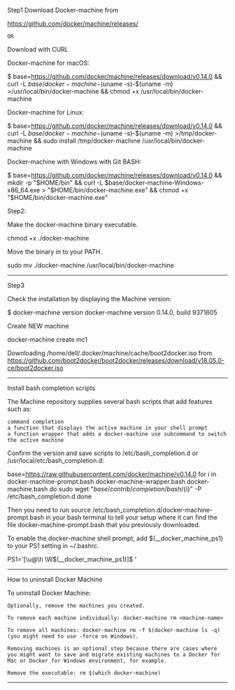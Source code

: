  Step1
 Download Docker-machine from
 
 
 https://github.com/docker/machine/releases/

    OR

Download with CURL

Docker-machine  for  macOS:

$ base=https://github.com/docker/machine/releases/download/v0.14.0 &&
  curl -L $base/docker-machine-$(uname -s)-$(uname -m) >/usr/local/bin/docker-machine &&
  chmod +x /usr/local/bin/docker-machine

Docker-machine   for Linux:

$ base=https://github.com/docker/machine/releases/download/v0.14.0 &&
  curl -L $base/docker-machine-$(uname -s)-$(uname -m) >/tmp/docker-machine &&
  sudo install /tmp/docker-machine /usr/local/bin/docker-machine

Docker-machine   with Windows with Git BASH:

$ base=https://github.com/docker/machine/releases/download/v0.14.0 &&
  mkdir -p "$HOME/bin" &&
  curl -L $base/docker-machine-Windows-x86_64.exe > "$HOME/bin/docker-machine.exe" &&
  chmod +x "$HOME/bin/docker-machine.exe"


  Step2:

Make the docker-machine binary executable.

chmod +x ./docker-machine

Move the binary in to your PATH.

sudo mv ./docker-machine /usr/local/bin/docker-machine

 ************************************************************************
  Step3

Check the installation by displaying the Machine version:

$ docker-machine version
docker-machine version 0.14.0, build 9371605

Create NEW machine 

  docker-machine create mc1

Downloading /home/dell/.docker/machine/cache/boot2docker.iso from https://github.com/boot2docker/boot2docker/releases/download/v18.05.0-ce/boot2docker.iso


****************************************************************************************
Install bash completion scripts

The Machine repository supplies several bash scripts that add features such as:

    command completion
    a function that displays the active machine in your shell prompt
    a function wrapper that adds a docker-machine use subcommand to switch the active machine

Confirm the version and save scripts to /etc/bash_completion.d or /usr/local/etc/bash_completion.d:

base=https://raw.githubusercontent.com/docker/machine/v0.14.0
for i in docker-machine-prompt.bash docker-machine-wrapper.bash docker-machine.bash
do
  sudo wget "$base/contrib/completion/bash/${i}" -P /etc/bash_completion.d
done


Then you need to run source /etc/bash_completion.d/docker-machine-prompt.bash in your bash terminal to tell your setup where it can find the file docker-machine-prompt.bash that you previously downloaded.

To enable the docker-machine shell prompt, add $(__docker_machine_ps1) to your PS1 setting in ~/.bashrc.

PS1='[\u@\h \W$(__docker_machine_ps1)]\$ '

****************************************************************************************************

  

How to uninstall Docker Machine

To uninstall Docker Machine:

    Optionally, remove the machines you created.

    To remove each machine individually: docker-machine rm <machine-name>

    To remove all machines: docker-machine rm -f $(docker-machine ls -q) (you might need to use -force on Windows).

    Removing machines is an optional step because there are cases where you might want to save and migrate existing machines to a Docker for Mac or Docker for Windows environment, for example.

    Remove the executable: rm $(which docker-machine)

************************************************************************************************

